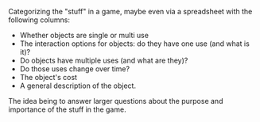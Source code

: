 Categorizing the "stuff" in a game, maybe even via a spreadsheet with the following columns:

 - Whether objects are single or multi use
 - The interaction options for objects: do they have one use (and what is it)?
 - Do objects have multiple uses (and what are they)?
 - Do those uses change over time?
 - The object's cost
 - A general description of the object.

The idea being to answer larger questions about the purpose and importance of the stuff in the game.
